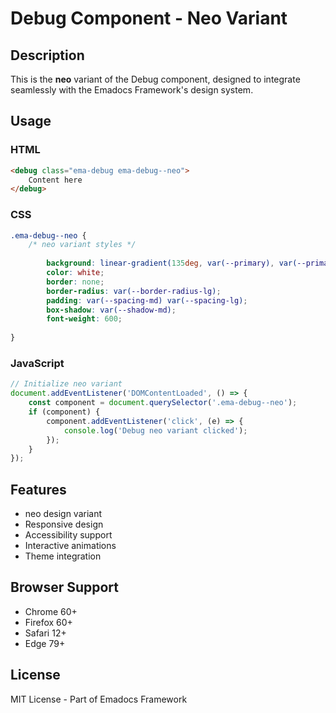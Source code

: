 # Debug Component - Neo Variant

## Description
This is the **neo** variant of the Debug component, designed to integrate seamlessly with the Emadocs Framework's design system.

## Usage

### HTML
```html
<debug class="ema-debug ema-debug--neo">
    Content here
</debug>
```

### CSS
```css
.ema-debug--neo {
    /* neo variant styles */
    
        background: linear-gradient(135deg, var(--primary), var(--primary-dark));
        color: white;
        border: none;
        border-radius: var(--border-radius-lg);
        padding: var(--spacing-md) var(--spacing-lg);
        box-shadow: var(--shadow-md);
        font-weight: 600;
    
}
```

### JavaScript
```javascript
// Initialize neo variant
document.addEventListener('DOMContentLoaded', () => {
    const component = document.querySelector('.ema-debug--neo');
    if (component) {
        component.addEventListener('click', (e) => {
            console.log('Debug neo variant clicked');
        });
    }
});
```

## Features
- neo design variant
- Responsive design
- Accessibility support
- Interactive animations
- Theme integration

## Browser Support
- Chrome 60+
- Firefox 60+
- Safari 12+
- Edge 79+

## License
MIT License - Part of Emadocs Framework

